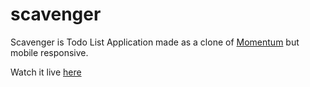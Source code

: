 # scavenger

Scavenger is Todo List Application made as a clone of [Momentum](https://momentumdash.com) but mobile responsive.

Watch it live [here](https://mojpm.github.io/scavenger)
